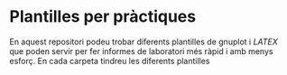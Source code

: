 # Plantilles per pràctiques
En aquest repositori podeu trobar diferents plantilles de gnuplot i $LATEX$ que poden servir per fer informes de laboratori més ràpid i amb menys esforç. En cada carpeta tindreu les diferents plantilles 
